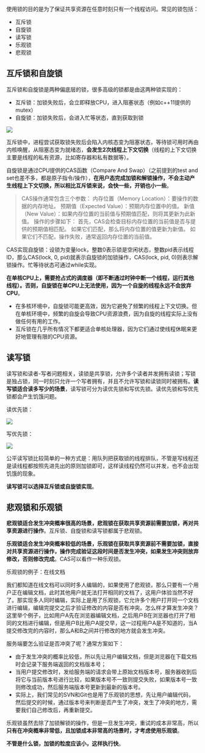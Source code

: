 使用锁的目的是为了保证共享资源在任意时刻只有一个线程访问。常见的锁包括：

- 互斥锁
- 自旋锁
- 读写锁
- 乐观锁
- 悲观锁

## 互斥锁和自旋锁

互斥锁和自旋锁是两种偏底层的锁，很多高级的锁都是由这两种锁实现的：

- 互斥锁：加锁失败后，会立即释放CPU，进入阻塞状态（例如c++11提供的mutex）
- 自旋锁：加锁失败后，会进入忙等状态，直到获取到锁

<img src="https://cdn.xiaolincoding.com/gh/xiaolincoder/ImageHost2/%E6%93%8D%E4%BD%9C%E7%B3%BB%E7%BB%9F/%E9%94%81/%E4%BA%92%E6%96%A5%E9%94%81%E5%B7%A5%E4%BD%9C%E6%B5%81%E7%A8%8B.png">

互斥锁中，进程尝试获取锁失败后会陷入内核态变为阻塞状态，等待锁可用时再由内核唤醒，从阻塞态变为就绪态，**会发生2次线程上下文切换**（线程的上下文切换主要是线程的私有资源，比如寄存器和私有数据等）。

自旋锁是通过CPU提供的CAS函数（Compare And Swap）（之前提到的test and set也差不多，都是原子指令/操作），**在用户态完成加锁和解锁操作，不会主动产生线程上下文切换，所以相比互斥锁来说，会快一些，开销也小一些**。

> CAS操作通常包含三个参数：
> 内存位置（Memory Location）：要操作的数据的内存地址。
> 预期值（Expected Value）：预期内存位置中的值。
> 新值（New Value）：如果内存位置的当前值与预期值匹配，则将其更新为此新值。
> 操作的步骤如下：
> 首先，CAS会检查目标内存位置的当前值是否与提供的预期值相匹配。
> 如果它们匹配，那么将内存位置的值更新为新值。
> 如果它们不匹配，操作失败，通常返回内存位置的当前值。

CAS实现自旋锁：设锁为变量lock，整数0表示锁是空闲状态，整数pid表示线程ID，那么CAS(lock, 0, pid)就表示自旋锁的加锁操作，CAS(lock, pid, 0)则表示解锁操作。忙等待状态可通过while实现。

**在单核CPU上，需要抢占式的调度器（即不断通过时钟中断一个线程，运行其他线程）。否则，自旋锁在单CPU上无法使用，因为一个自旋的线程永远不会放弃CPU**。

- 在多核环境中，自旋锁可能更高效，因为它避免了频繁的线程上下文切换。但在单核环境中，频繁的自旋会导致CPU资源浪费，因为自旋的线程实际上没有做任何有用的工作。
- 互斥锁在几乎所有情况下都更适合单核处理器，因为它们通过使线程休眠来更好地管理有限的CPU资源。

## 读写锁

读写锁和读者-写者问题相关，读锁是共享锁，允许多个读者并发拥有读锁；写锁是独占锁，同一时刻只允许一个写者拥有，并且不允许写锁和读锁同时被拥有。**读写锁适合读多写少的场景**，读写锁可分为读优先锁和写优先锁。读优先锁和写优先锁都会产生饥饿问题。

读优先锁：

<img src="https://cdn.xiaolincoding.com/gh/xiaolincoder/ImageHost2/%E6%93%8D%E4%BD%9C%E7%B3%BB%E7%BB%9F/%E9%94%81/%E8%AF%BB%E4%BC%98%E5%85%88%E9%94%81%E5%B7%A5%E4%BD%9C%E6%B5%81%E7%A8%8B.png">

写优先锁：

<img src="https://cdn.xiaolincoding.com/gh/xiaolincoder/ImageHost2/%E6%93%8D%E4%BD%9C%E7%B3%BB%E7%BB%9F/%E9%94%81/%E5%86%99%E4%BC%98%E5%85%88%E9%94%81%E5%B7%A5%E4%BD%9C%E6%B5%81%E7%A8%8B.png">

公平读写锁比较简单的一种方式是：用队列把获取锁的线程排队，不管是写线程还是读线程都按照先进先出的原则加锁即可，这样读线程仍然可以并发，也不会出现饥饿的现象。

**读写锁可以选择互斥锁或自旋锁实现**。

## 悲观锁和乐观锁

**悲观锁适合发生冲突概率很高的场景，悲观锁在获取共享资源前需要加锁，再对共享资源进行操作**。互斥锁、自旋锁和读写锁都属于悲观锁。

**乐观锁适合发生冲突概率较低的场景，乐观锁在获取共享资源前不需要加锁，直接对共享资源进行操作，操作完成验证这段时间是否发生冲突，如果发生冲突则放弃修改，否则修改完成**。CAS可以看作一种乐观锁。

乐观锁的例子：在线文档

我们都知道在线文档可以同时多人编辑的，如果使用了悲观锁，那么只要有一个用户正在编辑文档，此时其他用户就无法打开相同的文档了，这用户体验当然不好了。那实现多人同时编辑，实际上是用了乐观锁，它允许多个用户打开同一个文档进行编辑，编辑完提交之后才验证修改的内容是否有冲突。怎么样才算发生冲突？这里举个例子，比如用户A先在浏览器编辑文档，之后用户B在浏览器也打开了相同的文档进行编辑，但是用户B比用户A提交早，这一过程用户A是不知道的，当A提交修改完的内容时，那么A和B之间并行修改的地方就会发生冲突。

服务端要怎么验证是否冲突了呢？通常方案如下：

- 由于发生冲突的概率比较低，所以先让用户编辑文档，但是浏览器在下载文档时会记录下服务端返回的文档版本号；
- 当用户提交修改时，发给服务端的请求会带上原始文档版本号，服务器收到后将它与当前版本号进行比较，如果版本号不一致则提交失败，如果版本号一致则修改成功，然后服务端版本号更新到最新的版本号。
- 实际上，我们常见的SVN和Git也是用了乐观锁的思想，先让用户编辑代码，然后提交的时候，通过版本号来判断是否产生了冲突，发生了冲突的地方，需要我们自己修改后，再重新提交。

乐观锁虽然去除了加锁解锁的操作，但是一旦发生冲突，重试的成本非常高，所以**只有在冲突概率非常低，且加锁成本非常高的场景时，才考虑使用乐观锁**。

**不管是什么锁，加锁的粒度应该小，这样执行快**。